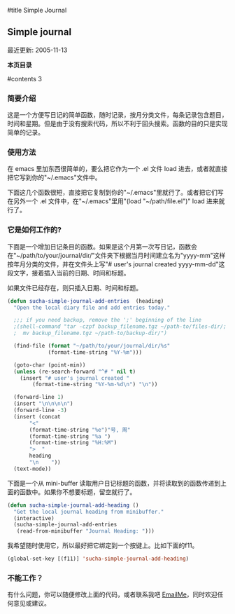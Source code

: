 
#title Simple Journal

## Simple journal

最近更新: 2005-11-13

**本页目录**

#contents 3


### 简要介绍

这是一个方便写日记的简单函数，随时记录，按月分类文件，每条记录包含题目，时间和星期。但是由于没有搜索代码，所以不利于回头搜索。函数的目的只是实现简单的记录。

### 使用方法

在 emacs 里加东西很简单的，要么把它作为一个 .el 文件 load 进去，或者就直接把它写到你的"~/.emacs"文件中。

下面这几个函数很短，直接把它复制到你的"~/.emacs"里就行了。或者把它们写在另外一个 .el 文件中，在"~/.emacs"里用"(load "~/path/file.el")" load 进来就行了。


### 它是如何工作的?

下面是一个增加日记条目的函数。如果是这个月第一次写日记，函数会在"~/path/to/your/journal/dir/"文件夹下根据当月时间建立名为"yyyy-mm"这样按年月分类的文件，并在文件头上写"# user's journal created yyyy-mm-dd"这段文字，接着插入当前的日期、时间和标题。

如果文件已经存在，则只插入日期、时间和标题。

```lisp
(defun sucha-simple-journal-add-entries  (heading)
  "Open the local diary file and add entries today."

  ;;; if you need backup, remove the ';' beginning of the line
  ;(shell-command "tar -czpf backup_filename.tgz ~/path-to/files-dir/;
  ;  mv backup_filename.tgz ~/path-to/backup-dir/")

  (find-file (format "~/path/to/your/journal/dir/%s" 
		     (format-time-string "%Y-%m")))

  (goto-char (point-min))
  (unless (re-search-forward "^# " nil t)
    (insert "# user's journal created "
	    (format-time-string "%Y-%m-%d\n") "\n"))

  (forward-line 1)
  (insert "\n\n\n\n")
  (forward-line -3)
  (insert (concat 
	   "<"
	   (format-time-string "%e")"号, 周"
	   (format-time-string "%a ")
	   (format-time-string "%H:%M")
	   ">  "
	   heading
	   "\n    "))
  (text-mode))
```

下面是一个从 mini-buffer 读取用户日记标题的函数，并将读取到的函数传递到上面的函数中。如果你不想要标题，留空就行了。

```lisp
(defun sucha-simple-journal-add-heading ()
  "Get the local journal heading from minibuffer."
  (interactive)
  (sucha-simple-journal-add-entries
   (read-from-minibuffer "Journal Heading: ")))
```

我希望随时使用它，所以最好把它绑定到一个按键上。比如下面的f11。
```lisp
(global-set-key [(f11)] 'sucha-simple-journal-add-heading)
```


### 不能工作？

有什么问题，你可以随便修改上面的代码，或者联系我吧 <a class="nonexistent" href="mailto:suchaaa@gmail.com">EmailMe</a>，同时欢迎任何意见或建议。
